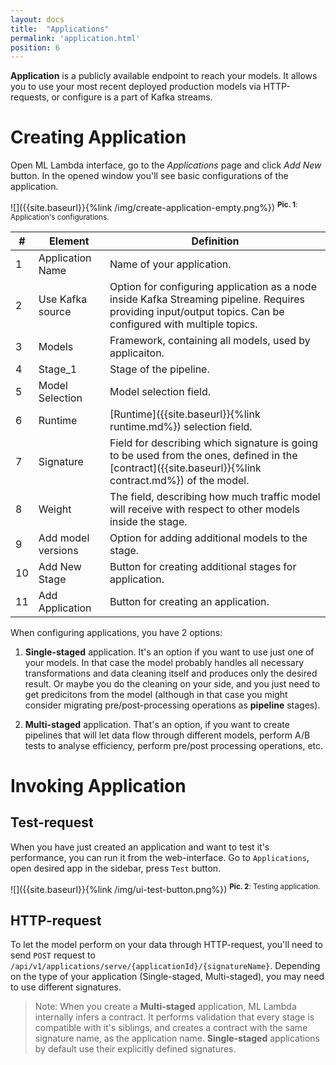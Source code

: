 ```yaml
---
layout: docs
title:  "Applications"
permalink: 'application.html'
position: 6
---
```


__Application__ is a publicly available endpoint to reach your models. It allows you to use your most recent deployed production models via HTTP-requests, or configure is a part of Kafka streams. 

# Creating Application

Open ML Lambda interface, go to the _Applications_ page and click _Add New_ button. In the opened window you'll see basic configurations of the application. 

![]({{site.baseurl}}{%link /img/create-application-empty.png%})
<sup>__Pic. 1__: Application's configurations.</sup>

| # | Element | Definition |
| - | ------- | ---------- |
| 1 |Application Name | Name of your application. |
| 2 | Use Kafka source | Option for configuring application as a node inside Kafka Streaming pipeline. Requires providing input/output topics. Can be configured with multiple topics. |
| 3 | Models | Framework, containing all models, used by applicaiton. |
| 4 | Stage_1 | Stage of the pipeline. |
| 5 | Model Selection | Model selection field. |
| 6 | Runtime | [Runtime]({{site.baseurl}}{%link runtime.md%}) selection field. |
| 7 | Signature | Field for describing which signature is going to be used from the ones, defined in the [contract]({{site.baseurl}}{%link contract.md%}) of the model. |
| 8 | Weight | The field, describing how much traffic model will receive with respect to other models inside the stage. |
| 9 | Add model versions | Option for adding additional models to the stage. |
| 10 | Add New Stage | Button for creating additional stages for application. |
| 11 | Add Application | Button for creating an application. |

When configuring applications, you have 2 options:

1. __Single-staged__ application. It's an option if you want to use just one of your models. In that case the model probably handles all necessary transformations and data cleaning itself and produces only the desired result. Or maybe you do the cleaning on your side, and you just need to get predicitons from the model (although in that case you might consider migrating pre/post-processing operations as __pipeline__ stages). 

2. __Multi-staged__ application. That's an option, if you want to create pipelines that will let data flow through different models, perform A/B tests to analyse efficiency, perform pre/post processing operations, etc.

# Invoking Application

## Test-request
When you have just created an application and want to test it's performance, you can run it from the web-interface. Go to `Applications`, open desired app in the sidebar, press `Test` button.

![]({{site.baseurl}}{%link /img/ui-test-button.png%})
<sup>__Pic. 2__: Testing application.</sup>

## HTTP-request

To let the model perform on your data through HTTP-request, you'll need to send `POST` request to `/api/v1/applications/serve/{applicationId}/{signatureName}`. Depending on the type of your application (Single-staged, Multi-staged), you may need to use different signatures. 

> Note: When you create a __Multi-staged__ application, ML Lambda internally infers a contract. It performs validation that every stage is compatible with it's siblings, and creates a contract with the same signature name, as the application name. __Single-staged__ applications by default use their explicitly defined signatures. 
